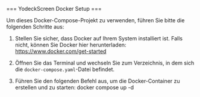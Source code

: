 === YodeckScreen Docker Setup ===

Um dieses Docker-Compose-Projekt zu verwenden, führen Sie bitte die folgenden Schritte aus:

1. Stellen Sie sicher, dass Docker auf Ihrem System installiert ist. Falls nicht, können Sie Docker hier herunterladen: https://www.docker.com/get-started

2. Öffnen Sie das Terminal und wechseln Sie zum Verzeichnis, in dem sich die `docker-compose.yaml`-Datei befindet.

3. Führen Sie den folgenden Befehl aus, um die Docker-Container zu erstellen und zu starten:
   docker compose up -d
